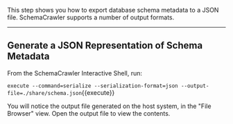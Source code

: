 This step shows you how to export database schema metadata to a JSON file. SchemaCrawler supports a number of output formats.

-----

## Generate a JSON Representation of Schema Metadata

From the SchemaCrawler Interactive Shell, run:

`execute --command=serialize --serialization-format=json --output-file=./share/schema.json`{{execute}}

You will notice the output file generated on the host system, in the "File Browser" view. Open the output file to view the contents.
